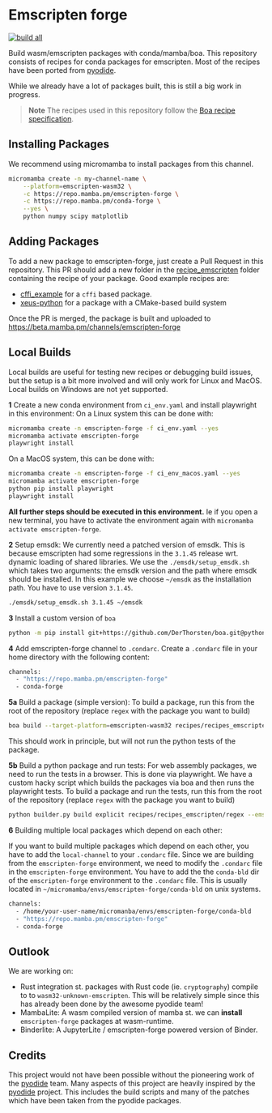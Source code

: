 #  Emscripten forge

[![build all](https://github.com/emscripten-forge/recipes/actions/workflows/build_all.yaml/badge.svg?branch=main)](https://github.com/emscripten-forge/recipes/actions/workflows/build_all.yaml)

Build wasm/emscripten packages with conda/mamba/boa.
This repository consists of recipes for conda packages for emscripten.
Most of the recipes have been ported from [pyodide](https://pyodide.org/en/stable/).

While we already have a lot of packages built, this is still a big work in progress.

> **Note**
> The recipes used in this repository follow the [Boa recipe specification](https://boa-build.readthedocs.io/en/latest/recipe_spec.html).

## Installing Packages
We recommend using micromamba to install packages from this channel.
```bash
micromamba create -n my-channel-name \
    --platform=emscripten-wasm32 \
    -c https://repo.mamba.pm/emscripten-forge \
    -c https://repo.mamba.pm/conda-forge \
    --yes \
    python numpy scipy matplotlib
```


## Adding Packages

To add a new package to emscripten-forge, just create a Pull Request in this repository.
This PR should add a new folder in the [recipe_emscripten](https://github.com/emscripten-forge/recipes/tree/main/recipes/recipes_emscripten) folder
containing the recipe of your package.
Good example recipes are:
 
 * [cffi_example](https://github.com/emscripten-forge/recipes/blob/main/recipes/recipes_emscripten/cffi_example/recipe.yaml) for a `cffi` based package.
 * [xeus-python](https://github.com/emscripten-forge/recipes/blob/main/recipes/recipes_emscripten/xeus-python/recipe.yaml) for a package with a CMake-based build system
 
Once the PR is merged, the package is built and uploaded to https://beta.mamba.pm/channels/emscripten-forge

## Local Builds
Local builds are useful for testing new recipes or debugging build issues, but the setup is a bit more involved and will only work for Linux and MacOS. Local builds on Windows are not yet supported.

 **1** Create a new conda environment from `ci_env.yaml` and install playwright in this environment:
 On a Linux system this can be done with:
```bash
micromamba create -n emscripten-forge -f ci_env.yaml --yes
micromamba activate emscripten-forge
playwright install
``` 
On a MacOS system, this can be done with:
```bash
micromamba create -n emscripten-forge -f ci_env_macos.yaml --yes
micromamba activate emscripten-forge
python pip install playwright
playwright install
```

**All further steps should be executed in this environment.**
Ie if you open a new terminal, you have to activate the environment again with `micromamba activate emscripten-forge`.

**2** Setup emsdk:
 We currently need a patched version of emsdk. This is because emscripten had some regressions in the `3.1.45` release wrt. dynamic loading of shared libraries. We use the `./emsdk/setup_emsdk.sh` which takes
 two arguments: the emsdk version and the path where emsdk should be installed.
 In this example we choose `~/emsdk` as the installation path. You have to use version `3.1.45`.
 ```bash
./emsdk/setup_emsdk.sh 3.1.45 ~/emsdk
```

**3**  Install a custom version of `boa`
```bash
python -m pip install git+https://github.com/DerThorsten/boa.git@python_api_v2   --no-deps --ignore-installed
```

**4** Add emscripten-forge channel to `.condarc`.
Create a `.condarc` file in your home directory with the following content:
```bash
channels:
  - "https://repo.mamba.pm/emscripten-forge"
  - conda-forge
```

**5a** Build a package (simple version):
To build a package, run this from the root of the repository (replace `regex` with the package you want to build)
```bash
boa build --target-platform=emscripten-wasm32 recipes/recipes_emscripten/regex -m conda_build_config.yaml
```
This should work in principle, but will not run the python tests of the package.

**5b** Build a python package and run tests:
For web assembly packages, we need to run the tests in a browser. This is done via playwright.
We have a custom hacky script which builds the packages via boa and then runs the playwright tests.
To build a package and run the tests, run this from the root of the repository (replace `regex` with the package you want to build) 

```bash
python builder.py build explicit recipes/recipes_emscripten/regex --emscripten-wasm32
```

**6** Building multiple local packages which depend on each other:

If you want to build multiple packages which depend on each other, you have to add the `local-channel` to your `.condarc` file. Since we are building from the `emscripten-forge` environment, we need to modify the `.condarc` file in the `emscripten-forge` environment. You have to add the the `conda-bld` dir
of the `emscripten-forge` environment to the `.condarc` file. This is usually located in `~/micromamba/envs/emscripten-forge/conda-bld` on unix systems.
```bash
channels:
  - /home/your-user-name/micromanba/envs/emscripten-forge/conda-bld
  - "https://repo.mamba.pm/emscripten-forge"
  - conda-forge
```

## Outlook

We are working on:
 
 * Rust integration st. packages with Rust code (ie. `cryptography`) compile to to `wasm32-unknown-emscripten`. This will be relatively simple since  this has already been done by the awesome pyodide team!
 * MambaLite: A wasm compiled version of mamba st. we can **install** `emscripten-forge` packages at wasm-runtime.
 * Binderlite: A JupyterLite / emscripten-forge powered version of Binder.

## Credits
This project would not have been possible without the pioneering work of the [pyodide](https://pyodide.org/) team.
Many aspects of this project are heavily inspired by the [pyodide](https://pyodide.org/) project. This includes the build scripts and
many of the patches which have been taken from the pyodide packages.
